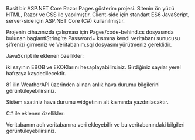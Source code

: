 Basit bir ASP.NET Core Razor Pages gösterim projesi. Sitenin ön yüzü HTML, Razor ve CSS ile yapılmıştır. Client-side için standart ES6 JavaScript, server-side için ASP.NET Core (C#) kullanılmıştır.


Projenin cihazınızda çalışması için Pages/code-behind.cs dosyasında bulunan baglantiString'te Password= kısmına kendi veritabanı sunucusu şifrenizi girmeniz ve Veritabanım.sql dosyasını yürütmeniz gereklidir. 


JavaScript ile eklenen özellikler:

iki sayının EBOB ve EKOKlarını hesaplayabilirsiniz. Girdiğiniz sayılar yerel hafızaya kaydedilecektir.

81 ilin WeatherAPI üzerinden alınan anlık hava durumu bilgilerini görüntüleyebilirsiniz.

Sistem saatiniz hava durumu widgetının alt kısmında yazdırılacaktır.


C# ile eklenen özellikler:

Veritabanım adlı veritabanına veri ekleyebilir ve bu veritabanındaki bilgileri görüntüleyebilirsiniz.
